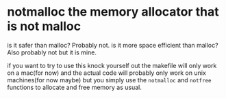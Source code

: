 # notmalloc the memory allocator that is not malloc 


is it safer than malloc? Probably not. is it more space efficient than malloc? Also probably not but it is mine.



if you want to try to use this knock yourself out the makefile will only work on a mac(for now) and the actual code will probably only work on unix machines(for now maybe) but you simply use the `notmalloc` and `notfree` functions to allocate and free memory as usual.